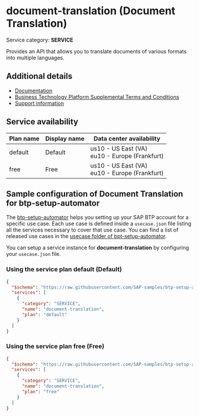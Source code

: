 # **document-translation** (Document Translation)

Service category: **SERVICE**

Provides an API that allows you to translate documents of various formats into multiple languages.

## Additional details

- [Documentation](https://help.sap.com/viewer/9f73362817cd48339dd8a6acba160f7f/Cloud/en-US/c07bd4ee447b477b9ccb31b3abf5dae3.html)
- [Business Technology Platform Supplemental Terms and Conditions](https://www.sap.com/about/trust-center/agreements/cloud/cloud-services.html?tag=language:english&search=Supplement%20Business%20Technology%20Platform&sort=latest_desc)
- [Support information](https://help.sap.com/viewer/ed6ce7a29bdd42169f5f0d7868bce6eb/Cloud/en-US/b33a4ed0f6914c7291cf788752a977ac.html)

## Service availability

| Plan name | Display name | Data center availability  |
|------|----------------|---------------------------|
|  default  |  Default  | us10 - US East (VA)<br> eu10 - Europe (Frankfurt)  |
|  free  |  Free  | us10 - US East (VA)<br> eu10 - Europe (Frankfurt)  |

## Sample configuration of **Document Translation** for btp-setup-automator

The [btp-setup-automator](https://github.com/SAP-samples/btp-setup-automator) helps you setting up your SAP BTP account for a specific use case. Each use case is defined inside a `usecase.json` file listing all the services necessary to cover that use case. You can find a list of released use cases in the [usecase folder of bpt-setup-automator](https://github.com/SAP-samples/btp-setup-automator/tree/main/usecases).

You can setup a service instance for **document-translation** by configuring your `usecase.json` file.

### Using the service plan **default** (Default)

```json
{
  "$schema": "https://raw.githubusercontent.com/SAP-samples/btp-setup-automator/main/libs/btpsa-usecase.json",
  "services": [
    {
      "category": "SERVICE",
      "name": "document-translation",
      "plan": "default"
    }
  ]
}
```

### Using the service plan **free** (Free)

```json
{
  "$schema": "https://raw.githubusercontent.com/SAP-samples/btp-setup-automator/main/libs/btpsa-usecase.json",
  "services": [
    {
      "category": "SERVICE",
      "name": "document-translation",
      "plan": "free"
    }
  ]
}
```
